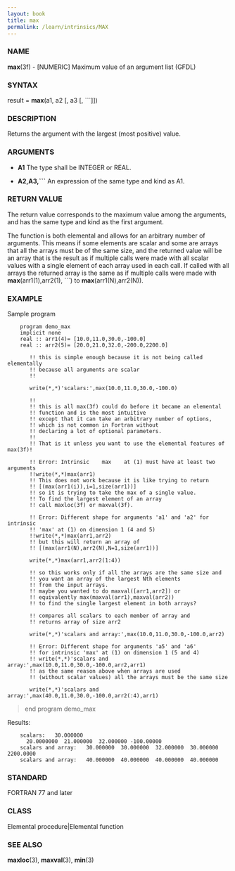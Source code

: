 ```yaml
---
layout: book
title: max
permalink: /learn/intrinsics/MAX
---
```

### NAME

__max__(3f) - \[NUMERIC\] Maximum value of an argument list
(GFDL)

### SYNTAX

result = __max__(a1, a2 \[, a3 \[, \`\`\`\]\])

### DESCRIPTION

Returns the argument with the largest (most positive) value.

### ARGUMENTS

  - __A1__
    The type shall be INTEGER or REAL.

  - __A2,A3,\`\`\`__
    An expression of the same type and kind as A1.

### RETURN VALUE

The return value corresponds to the maximum value among the arguments,
and has the same type and kind as the first argument.

The function is both elemental and allows for an arbitrary number of
arguments. This means if some elements are scalar and some are arrays
that all the arrays must be of the same size, and the returned value
will be an array that is the result as if multiple calls were made with
all scalar values with a single element of each array used in each call.
If called with all arrays the returned array is the same as if multiple
calls were made with __max__(arr1(1),arr2(1), \`\`\`) to
__max__(arr1(N),arr2(N)).

### EXAMPLE

Sample program

```
    program demo_max
    implicit none
    real :: arr1(4)= [10.0,11.0,30.0,-100.0]
    real :: arr2(5)= [20.0,21.0,32.0,-200.0,2200.0]

       !! this is simple enough because it is not being called elementally
       !! because all arguments are scalar
       !!

       write(*,*)'scalars:',max(10.0,11.0,30.0,-100.0)

       !!
       !! this is all max(3f) could do before it became an elemental
       !! function and is the most intuitive
       !! except that it can take an arbitrary number of options,
       !! which is not common in Fortran without
       !! declaring a lot of optional parameters.
       !!
       !! That is it unless you want to use the elemental features of max(3f)!

       !! Error: Intrinsic    max    at (1) must have at least two arguments
       !!write(*,*)max(arr1)
       !! This does not work because it is like trying to return
       !! [(max(arr1(i)),i=1,size(arr1))]
       !! so it is trying to take the max of a single value.
       !! To find the largest element of an array
       !! call maxloc(3f) or maxval(3f).

       !! Error: Different shape for arguments 'a1' and 'a2' for intrinsic
       !! 'max' at (1) on dimension 1 (4 and 5)
       !!write(*,*)max(arr1,arr2)
       !! but this will return an array of
       !! [(max(arr1(N),arr2(N),N=1,size(arr1))]

       write(*,*)max(arr1,arr2(1:4))

       !! so this works only if all the arrays are the same size and
       !! you want an array of the largest Nth elements
       !! from the input arrays.
       !! maybe you wanted to do maxval([arr1,arr2]) or
       !! equivalently max(maxval(arr1),maxval(arr2))
       !! to find the single largest element in both arrays?

       !! compares all scalars to each member of array and
       !! returns array of size arr2

       write(*,*)'scalars and array:',max(10.0,11.0,30.0,-100.0,arr2)

       !! Error: Different shape for arguments 'a5' and 'a6'
       !! for intrinsic 'max' at (1) on dimension 1 (5 and 4)
       !! write(*,*)'scalars and array:',max(10.0,11.0,30.0,-100.0,arr2,arr1)
       !! as the same reason above when arrays are used
       !! (without scalar values) all the arrays must be the same size

       write(*,*)'scalars and array:',max(40.0,11.0,30.0,-100.0,arr2(:4),arr1)
```

> end program demo\_max

Results:

```
    scalars:   30.000000
      20.0000000  21.000000  32.000000 -100.00000
    scalars and array:   30.000000  30.000000  32.000000  30.000000  2200.0000
    scalars and array:   40.000000  40.000000  40.000000  40.000000
```

### STANDARD

FORTRAN 77 and later

### CLASS

Elemental procedure\|Elemental function
### SEE ALSO

__maxloc__(3), __maxval__(3), __min__(3)
